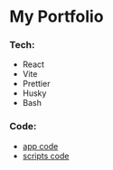 # My Portfolio

### Tech:

- React
- Vite
- Prettier
- Husky
- Bash

### Code:

- [app code]("/src")
- [scripts code]("/scripts")
